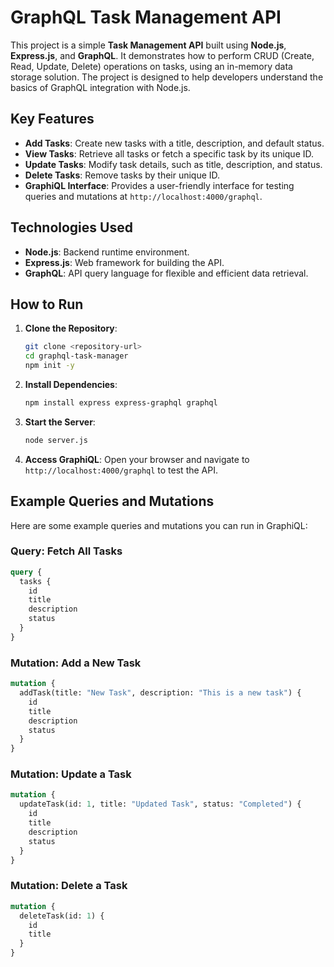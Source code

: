 # GraphQL Task Management API

This project is a simple **Task Management API** built using **Node.js**, **Express.js**, and **GraphQL**. It demonstrates how to perform CRUD (Create, Read, Update, Delete) operations on tasks, using an in-memory data storage solution. The project is designed to help developers understand the basics of GraphQL integration with Node.js.

## Key Features
- **Add Tasks**: Create new tasks with a title, description, and default status.
- **View Tasks**: Retrieve all tasks or fetch a specific task by its unique ID.
- **Update Tasks**: Modify task details, such as title, description, and status.
- **Delete Tasks**: Remove tasks by their unique ID.
- **GraphiQL Interface**: Provides a user-friendly interface for testing queries and mutations at `http://localhost:4000/graphql`.

## Technologies Used
- **Node.js**: Backend runtime environment.
- **Express.js**: Web framework for building the API.
- **GraphQL**: API query language for flexible and efficient data retrieval.

## How to Run
1. **Clone the Repository**:
   ```bash
   git clone <repository-url>
   cd graphql-task-manager
   npm init -y
   ```

2. **Install Dependencies**:
   ```bash
   npm install express express-graphql graphql
   ```

3. **Start the Server**:
   ```bash
   node server.js
   ```

4. **Access GraphiQL**:
   Open your browser and navigate to `http://localhost:4000/graphql` to test the API.

## Example Queries and Mutations
Here are some example queries and mutations you can run in GraphiQL:

### Query: Fetch All Tasks
```graphql
query {
  tasks {
    id
    title
    description
    status
  }
}
```

### Mutation: Add a New Task
```graphql
mutation {
  addTask(title: "New Task", description: "This is a new task") {
    id
    title
    description
    status
  }
}
```

### Mutation: Update a Task
```graphql
mutation {
  updateTask(id: 1, title: "Updated Task", status: "Completed") {
    id
    title
    description
    status
  }
}
```

### Mutation: Delete a Task
```graphql
mutation {
  deleteTask(id: 1) {
    id
    title
  }
}
```
